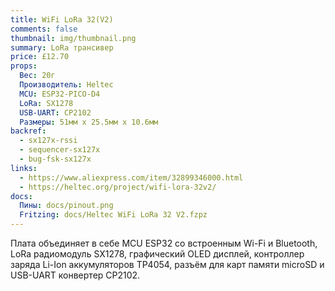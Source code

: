 ```yaml
---
title: WiFi LoRa 32(V2)
comments: false
thumbnail: img/thumbnail.png
summary: LoRa трансивер
price: £12.70
props:
  Вес: 20г
  Производитель: Heltec
  MCU: ESP32-PICO-D4
  LoRa: SX1278
  USB-UART: CP2102
  Размеры: 51мм х 25.5мм х 10.6мм
backref: 
  - sx127x-rssi
  - sequencer-sx127x
  - bug-fsk-sx127x
links:
  - https://www.aliexpress.com/item/32899346000.html
  - https://heltec.org/project/wifi-lora-32v2/
docs:
  Пины: docs/pinout.png
  Fritzing: docs/Heltec WiFi LoRa 32 V2.fzpz
---
```

Плата объединяет в себе MCU ESP32 со встроенным Wi-Fi и Bluetooth, LoRa радиомодуль SX1278, графический OLED дисплей, контроллер заряда Li-Ion аккумуляторов TP4054, разъём для карт памяти microSD и USB-UART конвертер CP2102.